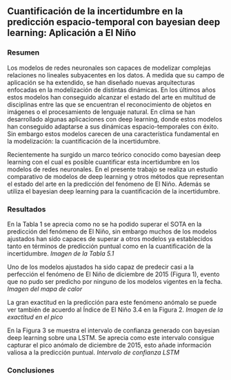 ## Cuantificación de la incertidumbre en la predicción espacio-temporal con bayesian deep learning: Aplicación a El Niño

### Resumen
Los modelos de redes neuronales son capaces de modelizar complejas relaciones no lineales subyacentes en los datos. A medida que su campo de aplicación se ha extendido, se han diseñado nuevas arquitecturas enfocadas en la modelización de distintas dinámicas. En los últimos años estos modelos han conseguido alcanzar el estado del arte en multitud de disciplinas entre las que se encuentran el reconocimiento de objetos en imágenes o el procesamiento de lenguaje natural. En clima se han desarrollado algunas aplicaciones con deep learning, donde estos modelos han conseguido adaptarse a sus dinámicas espacio-temporales con éxito. Sin embargo estos modelos carecen de una caracterı́stica fundamental en la modelización: la cuantificación de la incertidumbre.

Recientemente ha surgido un marco teórico conocido como bayesian deep learning con el cual es posible cuantificar esta incertidumbre en los modelos de redes neuronales. En el presente trabajo se realiza un estudio comparativo de modelos de deep learning y otros métodos que representan el estado del arte en la predicción del fenómeno de El Niño. Además se utiliza el bayesian deep learning para la cuantificación de la incertidumbre.

### Resultados
En la Tabla 1 se aprecia como no se ha podido superar el SOTA en la predicción del fenómeno de El Niño, sin embargo muchos de los modelos ajustados han sido capaces de superar a otros modelos ya establecidos tanto en términos de predicción puntual como en la cuantificación de la incertidumbre.
*Imagen de la Tabla 5.1*

Uno de los modelos ajustados ha sido capaz de predecir casi a la perfección el fenómeno de El Niño de diciembre de 2015 (Figura 1), evento que no pudo ser predicho por ninguno de los modelos vigentes en la fecha.
*Imagen del mapa de calor*

La gran exactitud en la predicción para este fenómeno anómalo se puede ver también de acuerdo al Índice de El Niño 3.4 en la Figura 2.
*Imagen de la exactitud en el pico*

En la Figura 3 se muestra el intervalo de confianza generado con bayesian deep learning sobre una LSTM. Se aprecia como este intervalo consigue capturar el pico anómalo de diciembre de 2015, esto añade información valiosa a la predicción puntual.
*Intervalo de confianza LSTM*

### Conclusiones
                                                                                                                                                                                              

